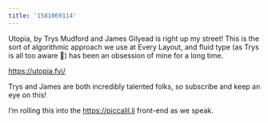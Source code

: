 ```yaml
---
title: '1581069114'
---
```

Utopia, by Trys Mudford and James Gilyead is right up my street! This is the sort of algorithmic approach we use at Every Layout, and fluid type (as Trys is all too aware 😬) has been an obsession of mine for a long time.

<https://utopia.fyi/>

Trys and James are both incredibly talented folks, so subscribe and keep an eye on this! 

I’m rolling this into the <https://piccalil.li> front-end as we speak.

